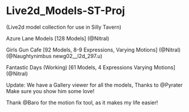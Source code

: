 # Live2d_Models-ST-Proj
(Live2d model collection for use in Silly Tavern)

Azure Lane Models [128 Models] (@Nitral)

Girls Gun Cafe [92 Models, 8-9 Expressions, Varying Motions] (@Nitral) (@Naughtynimbus newg02__l2d_297.u)

Fantastic Days (Working) [61 Models, 4 Expressions Varying Motions] (@Nitral)

Update: We have a Gallery viewer for all the models, Thanks to @Pyrater Make sure you show him some love!

Thank @Baro for the motion fix tool, as it makes my life easier!
